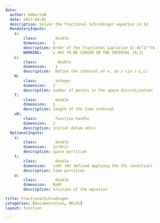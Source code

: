 ```yaml
---
data:
  author: UmbertoB
  date: 2017-04-01
  description: Solver the fractional Schrodinger equation in 1d 
  MandatoryInputs:  
    s:
        class:        double
        dimension:   1
        description: Order of the fractional Laplacian $(-dx^2)^s$
        WARNING:     s HAS TO BE CHOSEN IN THE INTERVAL (0,1) 
    L:
        class:         double
        dimension:    1
        description:  Define the interval of x, So x \in (-L,L)  
    N:
        class:        integer
        dimension:   1
        description: number of points in the space discretization 
    T:
        class:        double
        dimension:   1
        description: length of the time interval
    u0:
        class:        function handle
        dimension:   1
        description: initial datum u0(x)
  OptionalInputs:
    x:
        class:        double
        dimension:   1x(N+2)
        description: space partition
    t:
        class:        double
        dimension:   1xNt (Nt defined applying the CFL condition)
        description: time partition
    u:
        class:        double
        dimension:   NxNt
        description: solution of the equation

title: FractionalSchrodinger
categories: [documentation, MDL02]
layout: function

---
```

```matlab
